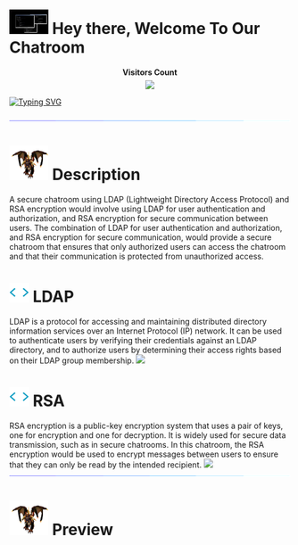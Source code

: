 

<h1> <img src="https://github.com/Harpia-Vieillot/Harpia-Vieillot/blob/main/resources/codes.webp" width="70px"> Hey there, Welcome To Our Chatroom </h1>
<p align="center">
    <b>Visitors Count</b><br>
    <img align="middle" src="https://profile-counter.glitch.me/Harpia-Vieillot/count.svg" />
</p>

[![Typing SVG](https://readme-typing-svg.herokuapp.com?font=Architects+Daughter&color=%231AF73D&size=27&width=500&lines=Hey!+We+are+Salma+,+Samer+and+Amira+!;This+is+our+security+project...;Thanks+for+visiting+%E2%9D%A4%EF%B8%8F)](https://github.com/Harpia-Vieillot)


<img src="https://github.com/Harpia-Vieillot/Harpia-Vieillot/blob/main/resources/hr.gif"/>

<h1> <img src="https://github.com/Harpia-Vieillot/Harpia-Vieillot/blob/main/resources/dragon.webp" width="70px"> Description </h1>
A secure chatroom using LDAP (Lightweight Directory Access Protocol) and RSA encryption would involve using LDAP for user authentication and authorization, and RSA encryption for secure communication between users.
The combination of LDAP for user authentication and authorization, and RSA encryption for secure communication, would provide a secure chatroom that ensures that only authorized users can access the chatroom and that their communication is protected from unauthorized access.

<h1> <img src = "https://github.com/Harpia-Vieillot/Harpia-Vieillot/blob/main/resources/analytics.webp" width="7%"> LDAP </h1>
LDAP is a protocol for accessing and maintaining distributed directory information services over an Internet Protocol (IP) network. It can be used to authenticate users by verifying their credentials against an LDAP directory, and to authorize users by determining their access rights based on their LDAP group membership.
<img src="https://www.okta.com/sites/default/files/styles/1640w_scaled/public/media/image/2021-03/how-ldap-works.png?itok=KPHB6M5H"/>
<h1> <img src = "https://github.com/Harpia-Vieillot/Harpia-Vieillot/blob/main/resources/analytics.webp" width="7%"> RSA </h1>
RSA encryption is a public-key encryption system that uses a pair of keys, one for encryption and one for decryption. It is widely used for secure data transmission, such as in secure chatrooms. In this chatroom, the RSA encryption would be used to encrypt messages between users to ensure that they can only be read by the intended recipient.
<img src="https://www.cheapsslshop.com/blog/wp-content/uploads/2019/09/asymmetric-encryption.png"/>
<img src="https://github.com/Harpia-Vieillot/Harpia-Vieillot/blob/main/resources/hr.gif"/>
<h1> <img src="https://github.com/Harpia-Vieillot/Harpia-Vieillot/blob/main/resources/dragon.webp" width="70px"> Preview </h1>




